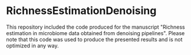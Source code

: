 # RichnessEstimationDenoising
This repository included the code produced for the manuscript "Richness estimation in microbiome data obtained from denoising pipelines". Please note that this code was used to produce the presented results and is not optimized in any way.
